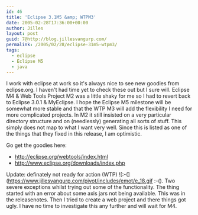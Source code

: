 ```yaml
---
id: 46
title: 'Eclipse 3.1M5 &amp; WTPM3'
date: 2005-02-28T17:36:00+00:00
author: Jilles
layout: post
guid: 7@http://blog.jillesvangurp.com/
permalink: /2005/02/28/eclipse-31m5-wtpm3/
tags:
  - eclipse
  - Eclipse M5
  - java
---
```

 I work with eclipse at work so it's always nice to see new goodies from eclipse.org. I haven't had time yet to check these out but I sure will. Eclipse M4 & Web Tools Project M2 was a little shaky for me so I had to revert back to Eclipse 3.0.1 & MyEclipse. I hope the Eclipse M5 milestone will be somewhat more stable and that the WTP M3 will add the flexibility I need for more complicated projects. In M2 it still insisted on a very particular directory structure and on (needlessly) generating all sorts of stuff. This simply does not map to what I want very well. Since this is listed as one of the things that they fixed in this release, I am optimistic.

Go get the goodies here:
- http://eclipse.org/webtools/index.html
- http://www.eclipse.org/downloads/index.php

Update: definately not ready for action (WTP) ![:-(](https://www.jillesvangurp.com/pivot/includes/emot/e_18.gif :-(). Two severe exceptions whilst trying out some of the functionality. The thing started with an error about some axis jars not being available. This was in the releasenotes. Then I tried to create a web project and there things got ugly. I have no time to investigate this any further and will wait for M4. 